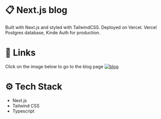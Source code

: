 # 📋 Next.js blog
Built with Next.js and styled with TailwindCSS. Deployed on Vercel. Vercel Postgres database, Kinde Auth for production.

# 🔗 Links
Click on the image below to go to the blog page
[![blog](https://github.com/user-attachments/assets/ce8817c5-b389-4f6c-b8fc-7c05e376af6d)](https://nextjs-blog-mariastarostina.vercel.app/)

# ⚙️ Tech Stack
- Next.js
- Tailwind CSS
- Typescript
